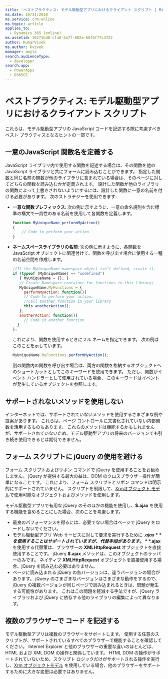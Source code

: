 ```yaml
---
title: 'ベストプラクティス: モデル駆動型アプリにおけるクライアント スクリプト | MicrosoftDocs'
ms.date: 10/31/2018
ms.service: crm-online
ms.topic: article
applies_to:
  - Dynamics 365 (online)
ms.assetid: 16271bd8-cfa8-4a7f-802a-60fbff7c3722
author: KumarVivek
ms.author: kvivek
manager: amyla
search.audienceType:
  - developer
search.app:
  - PowerApps
  - D365CE
---
```

# <a name="best-practices-client-scripting-in-model-driven-apps"></a>ベストプラクティス: モデル駆動型アプリにおけるクライアント スクリプト



これらは、モデル駆動型アプリの JavaScript コードを記述する際に考慮すべきベスト プラクティスとなるヒントの一部です。

## <a name="define-unique-javascript-function-names"></a>一意のJavaScript 関数名を定義する

JavaScript ライブラリ内で使用する関数を記述する場合は、その関数を他の JavaScript ライブラリと共にフォームに読み込むことができます。 指定した関数と同じ名前の関数が他のライブラリに含まれている場合は、そのページに対してどちらの関数を読み込むかが定義されます。 設計した関数が他のライブラリの関数によって上書きされないようにするには、設計した関数に一意の名前を付ける必要があります。 次のストラテジーを使用できます:

- **一意な関数プレフィックス**: 次の例に示すように、一意の命名規則を含む標準の構文で一貫性のある名前を使用して各関数を定義します。
    ```JavaScript
    function MyUniqueName_performMyAction()
    {
        // Code to perform your action.
    }
    ```
- **ネームスペースライブラリの名前**: 次の例に示すように、各関数を JavaScript オブジェクトに関連付けて、関数を呼び出す場合に使用する一種の名前空間を作成します。
    ```JavaScript
    //If the MyUniqueName namespace object isn’t defined, create it.
    if (typeof (MyUniqueName) == "undefined")
       { MyUniqueName = {}; }
       // Create Namespace container for functions in this library;
       MyUniqueName.MyFunctions = {
         performMyAction: function(){
         // Code to perform your action.
         //Call another function in your library
         this.anotherAction();
       },
       anotherAction: function(){
         // Code in another function
      }
    };
    ```

    これにより、関数を使用するときにフル ネームを指定できます。 次の例はこのことを示しています。

    ```JavaScript
    MyUniqueName.MyFunctions.performMyAction();
    ```

    別の関数内の関数を呼び出す場合は、両方の関数を格納するオブジェクトへのショートカットとしてこのキーワードを使用できます。 ただし、関数がイベント ハンドラーとして使用されている場合、 このキーワードはイベントが発生しているオブジェクトを参照します。

## <a name="avoid-using-unsupported-methods"></a>サポートされないメソッドを使用しない

インターネットでは、サポートされていないメソッドを使用するさまざまな例や提案があります。 これらは、ページ コントロールに文書化されていない内部関数を活用するものもあります。 これらのメソッドは機能するかもしれませんが、サポートされていないため、モデル駆動型アプリの将来のバージョンでも引き続き使用できるとは期待できません。

## <a name="avoid-using-jquery-for-form-scripts"></a>フォーム スクリプトに jQuery の使用を避ける

フォーム スクリプトおよびリボン コマンドで jQuery を使用することをお勧めしません。 jQuery が提供する最大の益は、DOM のクロスブラウザー操作が簡単になることです。 これにより、フォーム スクリプトとリボン コマンドは明示的にサポートされていません。 スクリプトを制限して、[Xrmオブジェクト モデル](understand-clientapi-object-model.md)で使用可能なオブジェクトおよびメソッドを使用します。 

モデル駆動型アプリで有用な jQuery のそのほかの機能を使用し、**$.ajax** を使用する機能を含めることにした場合、次のことを考慮します。

- 最良のパフォーマンスを得るには、必要でない場合はページで jQuery をロードしないでください。
- モデル駆動型アプリ Web サービスに対して要求を実行するために **$.ajax** を使用することはサポートされていますが、代替手段があります。 **$.ajax** を使用する代替策は、ブラウザーの **XMLHttpRequest** オブジェクトを直接使用することです。 jQuery **$.ajax** メソッドは、このオブジェクトのラッパーのみです。 ネイティブ **XMLHttpRequest** オブジェクトを直接使用する場合、jQuery を読み込む必要はありません。
- ページに読み込まれる jQuery の各バージョンは、違うバージョンの場合があります。 jQuery のさまざまなバージョンはさまざまな動作をするので、jQuery の複数バージョンが同じページで読み込まれるときは、問題が発生する可能性があります。 これはこの問題を軽減する手法ですが、jQuery ライブラリおよび jQuery に依存する他のライブラリの編集によって異なります。


## <a name="write-your-code-for-multiple-browsers"></a>複数のブラウザーで コード を記述する

モデル駆動型アプリは複数のブラウザーをサポートします。 使用する任意のスクリプトが、サポートされているすべてのブラウザーで機能することを確認してください。 Internet Explorer と他のブラウザーの重要な違いのほとんどは、HTML および XML DOM の操作と関係しています。 HTML DOM の操作がサポートされていないため、スクリプト ロジックだけがサポートされる操作を実行し、[Xrm オブジェクトモデル](understand-clientapi-object-model.md) を使用している場合、他のブラウザーをサポートするために大きな変更は必要ではありません。 
